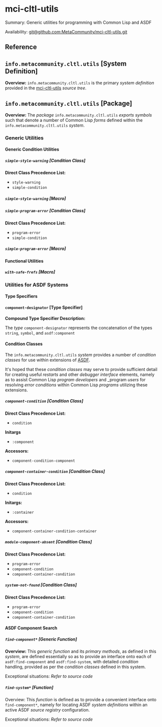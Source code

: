 mci-cltl-utils
==============

Summary: Generic utilities for programming with Common Lisp and ASDF

Availability: [git@github.com:MetaCommunity/mci-cltl-utils.git][mci-cltl-utils]


## Reference

## `info.metacommunity.cltl.utils` [System Definition]

**Overview:** `info.metacommunity.cltl.utils` is the primary _system 
definition_ provided in the [mci-cltl-utils][mci-cltl-utils] _source
tree_.

## `info.metacommunity.cltl.utils` [Package]

**Overview:** The _package_ `info.metacommunity.cltl.utils` _exports_
_symbols_ such that denote a number of Common Lisp _forms_ defined
within the  `info.metacommunity.cltl.utils` _system_.


### Generic Utilities

#### Generic Condition Utilities

##### `simple-style-warning` [Condition Class]

**Direct Class Precedence List:**
* `style-warning`
* `simple-condition`

##### `simple-style-warning` [Macro]

##### `simple-program-error` [Condition Class]

**Direct Class Precedence List:**
* `program-error`
* `simple-condition`

##### `simple-program-error` [Macro]

#### Functional Utilities

##### `with-safe-frefs` [Macro]


### Utilities for ASDF Systems

#### Type Specifiers

#### `component-designator` [Type Specifier]

**Compound Type Specifier Description:**

The _type_ `component-designator` represents the concatenation of the
types `string`, `symbol`, and `asdf:component`

#### Condition Classes

The `info.metacommunity.cltl.utils` _system_ provides a number of
_condition classes_ for use within extensions of [ASDF][asdf].

It's hoped that these _condition classes_ may serve to provide
sufficient detail for creating useful _restarts_ and other _debugger_
_interface_ elements, namely as to assist Common Lisp _program_
_developers_ and _program _users_ for resolving  _error conditions_
within Common Lisp _programs_ utilizing these extensions.

##### `component-condition` [Condition Class]

**Direct Class Precedence List:**
* `condition`

**Initargs**
* `:component`

**Accessors:**
* `component-condition-component`

##### `component-container-condition` [Condition Class]

**Direct Class Precedence List:**
* `condition`

**Initargs:**
* `:container`

**Accessors:**
* `component-container-condition-container`

##### `module-component-absent` [Condition Class]

**Direct Class Precedence List:**
* `program-error`
* `component-condition`
* `component-container-condition`


##### `system-not-found` [Condition Class]

**Direct Class Precedence List:**
* `program-error`
* `component-condition`
* `component-container-condition`

#### ASDF Component Search

##### `find-component*` [Generic Function]

**Overview:** This _generic function_ and its _primary_ _methods_, as
defined in this _system_, are defined essentially so as to provide an
interface onto each of `asdf:find-component` and `asdf:find-system`,
with detailed _condition_ handling, provided as per the _condition
classes_ defined in this system.

Exceptional situations: _Refer to source code_

##### `find-system*` [Function]

Overview: This _function_ is defined as to provide a convenient
interface onto `find-component*`, namely for locating ASDF _system
definitions_ within an active ASDF _source registry_ configuration.

Exceptional situations: _Refer to source code_


[mci-cltl-utils]: https://github.com/MetaCommunity/mci-cltl-utils
[asdf]: http://common-lisp.net/project/asdf/

<!--  LocalWords:  mci cltl utils ASDF frefs designator asdf Initargs
 -->
<!--  LocalWords:  Accessors
 -->
